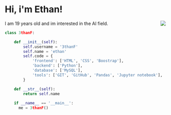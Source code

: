 <h1> Hi, i'm Ethan! </h1>
<div>
  <p> I am 19 years old and im interested in the AI field. 
    <img src="https://user-images.githubusercontent.com/132306277/235547711-76368b15-fe48-4196-9874-d75814353851.gif" align = 'right' padding = 2px/>
  </p>
</div>

```python
class 3thanF:

    def __init__(self):
        self.username = '3thanF'
        self.name = 'ethan'
        self.code = {
            'frontend': ['HTML', 'CSS', 'Boostrap'],
            'backend': ['Python'],
            'database': ['MySQL'],
            'tools': ['GIT', 'GitHub', 'Pandas', 'Jupyter notebook'],
        }

    def __str__(self):
        return self.name
        
    if __name__ == '__main__':
      me = 3thanF()
```
